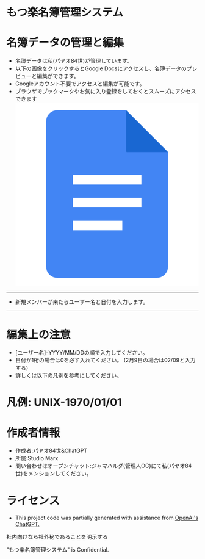 # もつ楽名簿管理システム
# 名簿データの管理と編集
 * 名簿データは私(パヤオ84世)が管理しています。
 * 以下の画像をクリックするとGoogle Docsにアクセスし、名簿データのプレビューと編集ができます。
 * Googleアカウント不要でアクセスと編集が可能です。
 * ブラウザでブックマークやお気に入り登録をしておくとスムーズにアクセスできます
 [![Open In Google Docs](https://github.com/X1288664/Member-Analysis/blob/main/Docs.png)](https://docs.google.com/document/d/1W3VyRMkS848heqvhlVJeQ791_u12d8UePjFlBrIzHps/edit?usp=sharing)
---
* 新規メンバーが来たらユーザー名と日付を入力します。
---
# 編集上の注意
* [ユーザー名]-YYYY/MM/DDの順で入力してください。
* 日付が1桁の場合は0を必ず入れてください。
  (2月9日の場合は02/09と入力する)
* 詳しくは以下の凡例を参考にしてください。
# 凡例: UNIX-1970/01/01

# 作成者情報

* 作成者:パヤオ84世&ChatGPT
* 所属:Studio Marx
* 問い合わせはオープンチャット:ジャマハルダ(管理人OC)にて私(パヤオ84世)をメンションしてください。

# ライセンス

* This project code was partially generated with assistance from [OpenAI's ChatGPT.](https://chatgpt.com/)

社内向けなら社外秘であることを明示する

"もつ楽名簿管理システム" is Confidential.
